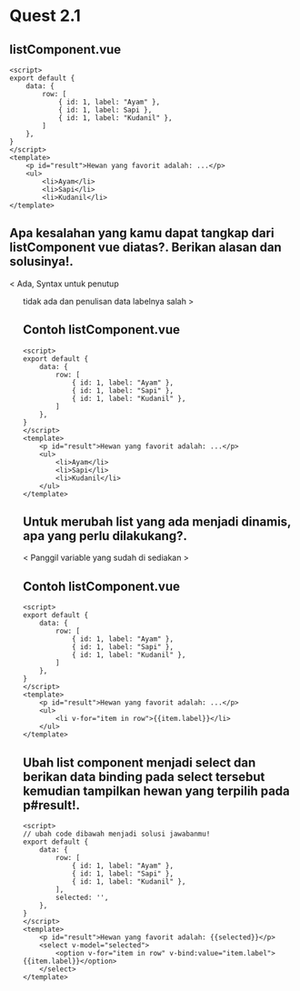 # Quest 2.1

## listComponent.vue
```vue
<script>
export default {
	data: { 
		row: [
			{ id: 1, label: "Ayam" },
			{ id: 1, label: Sapi },
			{ id: 1, label: "Kudanil" },
		]
	},
}
</script>
<template>
    <p id="result">Hewan yang favorit adalah: ...</p>
	<ul>
		<li>Ayam</li>
		<li>Sapi</li>
		<li>Kudanil</li>
</template>
```

## Apa kesalahan yang kamu dapat tangkap dari listComponent vue diatas?. Berikan alasan dan solusinya!.

< Ada, Syntax untuk penutup <ul> tidak ada dan penulisan data labelnya salah >

## Contoh listComponent.vue
```vue
<script>
export default {
	data: { 
		row: [
			{ id: 1, label: "Ayam" },
			{ id: 1, label: "Sapi" },
			{ id: 1, label: "Kudanil" },
		]
	},
}
</script>
<template>
	<p id="result">Hewan yang favorit adalah: ...</p>
	<ul>
		<li>Ayam</li>
		<li>Sapi</li>
		<li>Kudanil</li>
	</ul>
</template>
```

## Untuk merubah list yang ada menjadi dinamis, apa yang perlu dilakukang?.

< Panggil variable yang sudah di sediakan >

## Contoh listComponent.vue
```vue
<script>
export default {
	data: { 
		row: [
			{ id: 1, label: "Ayam" },
			{ id: 1, label: "Sapi" },
			{ id: 1, label: "Kudanil" },
		]
	},
}
</script>
<template>
	<p id="result">Hewan yang favorit adalah: ...</p>
	<ul>
		<li v-for="item in row">{{item.label}}</li>
	</ul>
</template>
```

## Ubah list component menjadi select dan berikan data binding pada select tersebut kemudian tampilkan hewan yang terpilih pada p#result!.
```vue
<script>
// ubah code dibawah menjadi solusi jawabanmu!
export default {
	data: { 
		row: [
			{ id: 1, label: "Ayam" },
			{ id: 1, label: "Sapi" },
			{ id: 1, label: "Kudanil" },
		],
		selected: '',
	},
}
</script>
<template>
    <p id="result">Hewan yang favorit adalah: {{selected}}</p>
	<select v-model="selected">
		<option v-for="item in row" v-bind:value="item.label">{{item.label}}</option>
	</select>
</template>
```